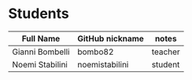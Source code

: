 # Students

| Full Name | GitHub nickname | notes |
| --------- | --------------- | ----- |
| Gianni Bombelli | bombo82 |  teacher |
| Noemi Stabilini | noemistabilini | student |
